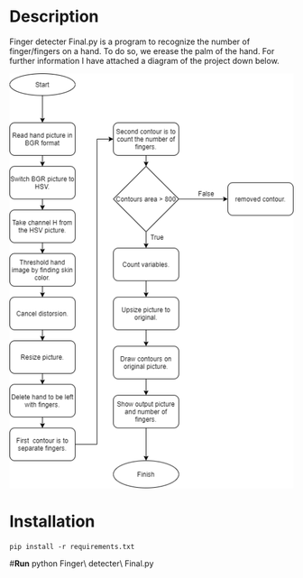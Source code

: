# **Description**
Finger detecter Final.py is a program to recognize the number of finger/fingers on a hand. To do so, we erease the palm of the hand. For further information I have attached a diagram of the project down below. 

![](./Finger_detecter_Final_diagram.png)

# **Installation**
    pip install -r requirements.txt
   
#**Run**
    python Finger\ detecter\ Final.py 

